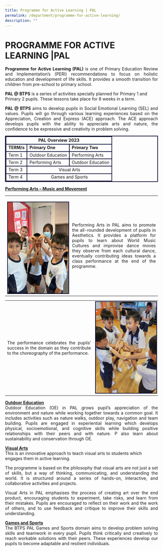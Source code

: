 ```yaml
---
title: Programme for Active Learning | PAL
permalink: /department/programme-for-active-learning/
description: ""
---
```

# PROGRAMME FOR ACTIVE LEARNING |PAL
<p align="justify">
<strong>Programme for Active Learning (PAL)</strong> is one of Primary Education Review and Implementation’s (PERI) recommendations to focus on holistic education and development of life skills. It provides a smooth transition for children from pre-school to primary school. </p>

<strong>PAL @ BTPS</strong> is a series of activities specially planned for Primary 1 and Primary 2 pupils. These lessons take place for 8 weeks in a term.

<p align="justify">
<strong>PAL @ BTPS</strong> aims to develop pupils in Social Emotional Learning (SEL) and values. Pupils will go through various learning experiences based on the Appreciation, Creation and Express (ACE) approach. The ACE approach develops pupils with the ability to appreciate arts and nature, the confidence to be expressive and creativity in problem solving. </p>

<table style="border:2px solid #0A0B30">
<tbody><tr>
<td align="center" style="border:2px solid #0A0B30" colspan="3"><b>PAL Overview 2023</b> </td></tr><tr>
<td style="border:2px solid #0A0B30"><strong>TERM/s</strong> </td><td style="border:2px solid #0A0B30"><strong>Primary One</strong>
 </td><td style="border:2px solid #0A0B30"><strong>Primary Two</strong>
 </td></tr>
<tr>
<td style="border:2px solid #0A0B30">Term 1</td>
<td style="border:2px solid #0A0B30">Outdoor Education</td>
<td style="border:2px solid #0A0B30">Performing Arts</td>
</tr>
<tr>
<td style="border:2px solid #0A0B30">Term 2</td>
<td style="border:2px solid #0A0B30">Performing Arts</td>
<td style="border:2px solid #0A0B30">Outdoor Education</td>
</tr>
<tr>
<td style="border:2px solid #0A0B30">Term 3</td>
<td style="border:2px solid #0A0B30; text-align: center" colspan="2">Visual Arts</td></tr>
<tr>
<td style="border:2px solid #0A0B30">Term 4</td>
<td style="border:2px solid #0A0B30; text-align: center" colspan="2">Games and Sports</td></tr>
</tbody></table>
<strong> <u>Performing Arts – Music and Movement</u></strong>
<table><tbody><tr><td width="200"><br><img style="border:2px solid #0A0B30; width:200px;height:300px;" src="/images/picture 4_pa.jpg"></td><td><p align="justify">
Performing Arts in PAL aims to promote the all-rounded development of pupils in Aesthetics. It provides a platform for pupils to learn about World Music Cultures and improvise dance moves they observe from each cultural dance, eventually contributing ideas towards a class performance at the end of the programme. 
</p></td></tr></tbody></table>
<table><tbody><tr><td><p align="justify">The performance celebrates the pupils’ success in the domain as they contribute to the choreography of the performance.</p> </td><td width="200"><img style="border:2px solid #0A0B30; width:200px;height:300px;" src="/images/picture 7_pa.jpg"></td></tr></tbody></table>




<p align="justify">
<strong><u>Outdoor Education</u></strong><br>
Outdoor Education (OE) in PAL grows pupil’s appreciation of the environment and nature while working together towards a common goal. It includes activities such as nature walks, outdoor play, navigation and team building. Pupils are engaged in experiential learning which develops physical, socioemotional, and cognitive skills while building positive relationships with their peers and with nature. P also learn about sustainability and conservation through OE.  </p>

<strong><u>Visual Arts</u></strong><br>
This is an innovative approach to teach visual arts to students which engages them in active learning. 
<p align="justify">
The programme is based on the philosophy that visual arts are not just a set of skills, but a way of thinking, communicating, and understanding the world. It is structured around a series of hands-on, interactive, and collaborative activities and projects.  </p>

<p align="justify">
Visual Arts in PAL emphasises the process of creating art over the end product, encouraging students to experiment, take risks, and learn from their mistakes. Pupils are encouraged to reflect on their work and the work of others, and to use feedback and critique to improve their skills and understanding.

</p><p align="justify">
<strong><u>Games and Sports</u></strong><br>
The BTPS PAL Games and Sports domain aims to develop problem solving skills and teamwork in every pupil. Pupils think critically and creatively to reach workable solutions with their peers. These experiences develop our pupils to become adaptable and resilient individuals. </p>